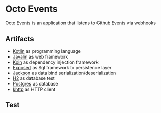 # Octo Events

Octo Events is an application that listens to Github Events via webhooks

## Artifacts 

  - [Kotlin](https://github.com/JetBrains/kotlin) as programming language
  - [Javalin](https://github.com/tipsy/javalin) as web framework
  - [Koin](https://github.com/InsertKoinIO/koin) as dependency injection framework
  - [Exposed](https://github.com/JetBrains/Exposed) as Sql framework to persistence layer
  - [Jackson](https://github.com/FasterXML/jackson-module-kotlin) as data bind serialization/deserialization
  - [H2](https://github.com/h2database/h2database) as database test
  - [Postgres](https://github.com/postgres/postgres) as database
  - [khttp](https://github.com/jkcclemens/khttp) as HTTP client

## Test

